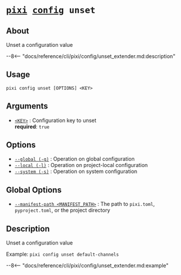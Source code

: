 # <code>[pixi](../../pixi.md) [config](../config.md) unset</code>

## About
Unset a configuration value

--8<-- "docs/reference/cli/pixi/config/unset_extender.md:description"

## Usage
```
pixi config unset [OPTIONS] <KEY>
```

## Arguments
- <a id="arg-<KEY>" href="#arg-<KEY>">`<KEY>`</a>
:  Configuration key to unset
<br>**required**: `true`

## Options
- <a id="arg---global" href="#arg---global">`--global (-g)`</a>
:  Operation on global configuration
- <a id="arg---local" href="#arg---local">`--local (-l)`</a>
:  Operation on project-local configuration
- <a id="arg---system" href="#arg---system">`--system (-s)`</a>
:  Operation on system configuration

## Global Options
- <a id="arg---manifest-path" href="#arg---manifest-path">`--manifest-path <MANIFEST_PATH>`</a>
:  The path to `pixi.toml`, `pyproject.toml`, or the project directory

## Description
Unset a configuration value

Example: `pixi config unset default-channels`


--8<-- "docs/reference/cli/pixi/config/unset_extender.md:example"
